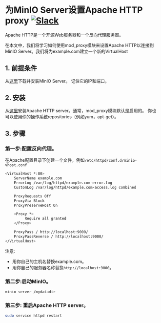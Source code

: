 # 为MinIO Server设置Apache HTTP proxy [![Slack](https://slack.minio.io/slack?type=svg)](https://slack.minio.io)

Apache HTTP是一个开源Web服务器和一个反向代理服务器。  

在本文中，我们将学习如何使用mod_proxy模块来设置Apache HTTP以连接到MinIO Server。我们将为example.com建立一个新的VirtualHost

## 1. 前提条件

从[这里](http://docs.minio.io/docs/minio-quickstart-guide)下载并安装MinIO Server。 记住它的IP和端口。

## 2. 安装

从[这里](https://httpd.apache.org/#downloading)安装Apache HTTP server。通常，mod_proxy模块默认是启用的。
你也可以使用你的操作系统repositories（例如yum，apt-get）。

## 3. 步骤

### 第一步:配置反向代理。

在Apache配置目录下创建一个文件，例如``/etc/httpd/conf.d/minio-vhost.conf``

```sh
<VirtualHost *:80>
    ServerName example.com
    ErrorLog /var/log/httpd/example.com-error.log
    CustomLog /var/log/httpd/example.com-access.log combined

    ProxyRequests Off
    ProxyVia Block
    ProxyPreserveHost On

    <Proxy *>
         Require all granted
    </Proxy>

    ProxyPass / http://localhost:9000/
    ProxyPassReverse / http://localhost:9000/
</VirtualHost>
```

注意: 

* 用你自己的主机名替换example.com。
* 用你自己的服务器名称替换``http://localhost:9000``。


### 第二步:启动MinIO。 

```sh
minio server /mydatadir
```

### 第三步: 重启Apache HTTP server。

```sh
sudo service httpd restart
```
